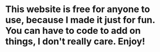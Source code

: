 # This website is free for anyone to use, because I made it just for fun. You can have to code to add on things, I don't really care. Enjoy!
